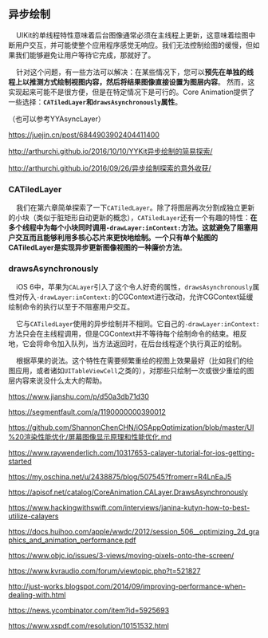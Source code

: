 ## 异步绘制


&nbsp;&nbsp;&nbsp;&nbsp;UIKit的单线程特性意味着后台图像通常必须在主线程上更新，这意味着绘图中断用户交互，并可能使整个应用程序感觉无响应。我们无法控制绘图的缓慢，但如果我们能够避免让用户等待它完成，那就好了。

&nbsp;&nbsp;&nbsp;&nbsp;针对这个问题，有一些方法可以解决：在某些情况下，您可以**预先在单独的线程上以推测方式绘制视图内容，然后将结果图像直接设置为图层内容**。 然而，这实现起来可能不是很方便，但是在特定情况下是可行的。Core Animation提供了一些选择：**`CATiledLayer`和`drawsAsynchronously`属性**。

（也可以参考YYAsyncLayer）

https://juejin.cn/post/6844903902404411400

http://arthurchi.github.io/2016/10/10/YYKit异步绘制的简易探索/

http://arthurchi.github.io/2016/09/26/异步绘制探索的意外收获/

### CATiledLayer

&nbsp;&nbsp;&nbsp;&nbsp;我们在第六章简单探索了一下`CATiledLayer`。除了将图层再次分割成独立更新的小块（类似于脏矩形自动更新的概念），`CATiledLayer`还有一个有趣的特性：**在多个线程中为每个小块同时调用`-drawLayer:inContext:`方法。这就避免了阻塞用户交互而且能够利用多核心芯片来更快地绘制。一个只有单个贴图的CATiledLayer是实现异步更新图像视图的一种廉价方法**。

### drawsAsynchronously

&nbsp;&nbsp;&nbsp;&nbsp;iOS 6中，苹果为`CALayer`引入了这个令人好奇的属性，`drawsAsynchronously`属性对传入`-drawLayer:inContext:`的CGContext进行改动，允许CGContext延缓绘制命令的执行以至于不阻塞用户交互。

&nbsp;&nbsp;&nbsp;&nbsp;它与`CATiledLayer`使用的异步绘制并不相同。它自己的`-drawLayer:inContext:`方法只会在主线程调用，但是CGContext并不等待每个绘制命令的结束。相反地，它会将命令加入队列，当方法返回时，在后台线程逐个执行真正的绘制。

&nbsp;&nbsp;&nbsp;&nbsp;根据苹果的说法。这个特性在需要频繁重绘的视图上效果最好（比如我们的绘图应用，或者诸如`UITableViewCell`之类的），对那些只绘制一次或很少重绘的图层内容来说没什么太大的帮助。

https://www.jianshu.com/p/d50a3db71d30

https://segmentfault.com/a/1190000000390012

https://github.com/ShannonChenCHN/iOSAppOptimization/blob/master/UI%20渲染性能优化/屏幕图像显示原理和性能优化.md

https://www.raywenderlich.com/10317653-calayer-tutorial-for-ios-getting-started

https://my.oschina.net/u/2438875/blog/507545?fromerr=R4LnEaJ5

https://apisof.net/catalog/CoreAnimation.CALayer.DrawsAsynchronously

https://www.hackingwithswift.com/interviews/janina-kutyn-how-to-best-utilize-calayers

https://docs.huihoo.com/apple/wwdc/2012/session_506__optimizing_2d_graphics_and_animation_performance.pdf

https://www.objc.io/issues/3-views/moving-pixels-onto-the-screen/

https://www.kvraudio.com/forum/viewtopic.php?t=521827

http://just-works.blogspot.com/2014/09/improving-performance-when-dealing-with.html

https://news.ycombinator.com/item?id=5925693

https://www.xspdf.com/resolution/10151532.html

